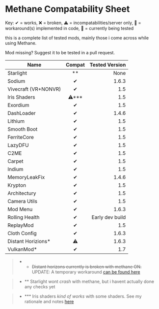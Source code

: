 # Methane Compatability Sheet

Key: ✔ = works, ❌ = broken, ⚠ = incompatabilities/server only, 🔧 = workaround(s) implemented in code, 🚧 = currently
being tested

this is a complete list of tested mods, mainly those i come across while using Methane.

Mod missing? Suggest it to be tested in a pull request.

| Name | Compat | Tested Version |
|------|:------:|--------:|
|Starlight|**|None|
|Sodium|✔|1.6.3|
|Vivecraft (VR+NONVR)|✔|1.5|
|Iris Shaders|⚠***|1.5|
|Exordium|✔|1.5|
|DashLoader|✔|1.4.6|
|Lithium|✔|1.5|
|Smooth Boot|✔|1.5|
|FerriteCore|✔|1.5|
|LazyDFU|✔|1.5|
|C2ME|✔|1.5|
|Carpet|✔|1.5|
|Indium|✔|1.5|
|MemoryLeakFix|✔|1.4.6|
|Krypton|✔|1.5|
|Architectury|✔|1.5|
|Camera Utils|✔|1.5|
|Mod Menu|✔|1.6.3|
|Rolling Health|✔|Early dev build|
|ReplayMod|✔|1.5|
|Cloth Config|✔|1.6.3|
|Distant Horizions*|⚠|1.6.3
|VulkanMod*|✔|1.7

> * * ~~Distant horizons currently is broken with methane ON.~~ UPDATE: A temporary workaround [can be found here](https://github.com/AnOpenSauceDev/Methane-mod/issues/25#issuecomment-1500877766) <br>

> * ** Starlight wont _crash_ with methane, but i havent actually done any checks yet <br>

> * *** Iris shaders _kind of works_ with some shaders. See my rationale and notes [here](https://github.com/AnOpenSauceDev/Methane-mod/issues/30) <br>
